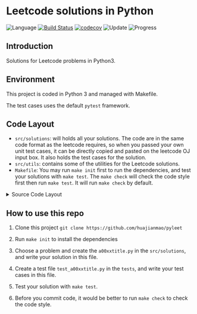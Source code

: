 # Leetcode solutions in Python

![Language](https://img.shields.io/badge/Language-Python3-green.svg?logo=Python&logoColor=yellow)
[![Build Status](https://travis-ci.org/huajianmao/pyleet.svg?branch=master)](https://travis-ci.org/huajianmao/pyleet)
[![codecov](https://codecov.io/gh/huajianmao/pyleet/branch/master/graph/badge.svg)](https://codecov.io/gh/huajianmao/pyleet)
![Update](https://img.shields.io/badge/Update-Daily-green.svg)
![Progress](https://img.shields.io/badge/progress-12%2F1250-darkred.svg)

## Introduction
Solutions for Leetcode problems in Python3.

## Environment
This project is coded in Python 3 and managed with Makefile.

The test cases uses the default `pytest` framework.

## Code Layout
 - `src/solutions`: will holds all your solutions.
  The code are in the same code format as the leetcode requires,
  so when you passed your own unit test cases, it can be directly copied and pasted on the leetcode OJ input box.
  It also holds the test cases for the solution.
 - `src/utils`: contains some of the utilities for the Leetcode solutions.
 - `Makefile`: You may run `make init` first to run the dependencies, and test your solutions with `make test`.
  The `make check` will check the code style first then run `make test`.
  It will run `make check` by default.
 
 
<details><summary>Source Code Layout</summary>
<p>

``` shell
.
├── LICENSE
├── MANIFEST.in
├── Makefile
├── README.md
├── requirements.txt
├── setup.py
├── src
│   ├── __init__.py
│   ├── solutions
│   │   ├── __init__.py
│   │   ├── a0000blank.py
│   │   └── a0001twosum.py
│   └── utils
│       └── __init__.py
├── test_requirements.txt
└── tests
    ├── __init__.py
    ├── test_a0000blank.py
    └── test_a0001twosum.py
```
</p>
</details>

## How to use this repo
 1. Clone this project
   `
   git clone https://github.com/huajianmao/pyleet
   `

 2. Run `make init` to install the dependencies
 
 3. Choose a problem and create the `a00xxtitle.py` in the `src/solutions`, and write your solution in this file.
 
 4. Create a test file `test_a00xxtitle.py` in the `tests`, and write your test cases in this file.
 
 5. Test your solution with `make test`.
 
 6. Before you commit code, it would be better to run `make check` to check the code style.
 
